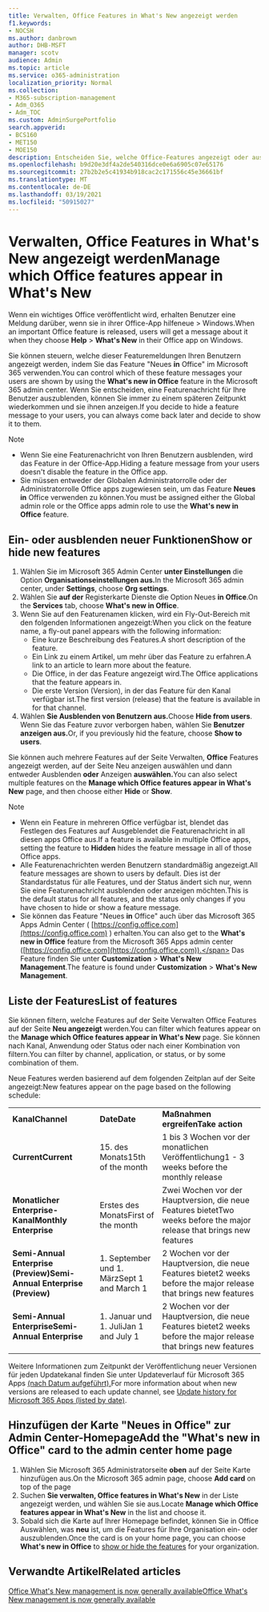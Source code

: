 ```yaml
---
title: Verwalten, Office Features in What's New angezeigt werden
f1.keywords:
- NOCSH
ms.author: danbrown
author: DHB-MSFT
manager: scotv
audience: Admin
ms.topic: article
ms.service: o365-administration
localization_priority: Normal
ms.collection:
- M365-subscription-management
- Adm_O365
- Adm_TOC
ms.custom: AdminSurgePortfolio
search.appverid:
- BCS160
- MET150
- MOE150
description: Entscheiden Sie, welche Office-Features angezeigt oder ausgeblendet werden, wenn ein Benutzer hilfe > Was ist neu in der Office-App auf Windows mithilfe der Funktion "Neues in Office" im Microsoft 365 Admin Center.
ms.openlocfilehash: b9d20e3df4a2de540316dce0e6a6905c07e65176
ms.sourcegitcommit: 27b2b2e5c41934b918cac2c171556c45e36661bf
ms.translationtype: MT
ms.contentlocale: de-DE
ms.lasthandoff: 03/19/2021
ms.locfileid: "50915027"
---
```

# <a name="manage-which-office-features-appear-in-whats-new"></a><span data-ttu-id="ece5b-103">Verwalten, Office Features in What's New angezeigt werden</span><span class="sxs-lookup"><span data-stu-id="ece5b-103">Manage which Office‎ features appear in What's New</span></span>

<span data-ttu-id="ece5b-104">Wenn ein wichtiges Office veröffentlicht wird, erhalten Benutzer eine Meldung darüber, wenn sie in ihrer Office-App hilfeneue  >   Windows.</span><span class="sxs-lookup"><span data-stu-id="ece5b-104">When an important ‎Office‎ feature is released, users will get a message about it when they choose **Help** > **What's New** in their ‎‎Office‎‎ app on ‎Windows‎.</span></span>

<span data-ttu-id="ece5b-105">Sie können steuern, welche dieser Featuremeldungen Ihren Benutzern angezeigt werden, indem Sie das Feature "Neues **in** Office" im Microsoft 365 verwenden.</span><span class="sxs-lookup"><span data-stu-id="ece5b-105">You can control which of these feature messages your users are shown by using the **What's new in Office** feature in the Microsoft 365 admin center.</span></span> <span data-ttu-id="ece5b-106">Wenn Sie entscheiden, eine Featurenachricht für Ihre Benutzer auszublenden, können Sie immer zu einem späteren Zeitpunkt wiederkommen und sie ihnen anzeigen.</span><span class="sxs-lookup"><span data-stu-id="ece5b-106">If you decide to hide a feature message to your users, you can always come back later and decide to show it to them.</span></span>

> [!NOTE]
> - <span data-ttu-id="ece5b-107">Wenn Sie eine Featurenachricht von Ihren Benutzern ausblenden, wird das Feature in der Office-App.</span><span class="sxs-lookup"><span data-stu-id="ece5b-107">Hiding a feature message from your users doesn't disable the feature in the Office app.</span></span>
> - <span data-ttu-id="ece5b-108">Sie müssen entweder der Globalen Administratorrolle oder der Administratorrolle Office apps zugewiesen sein, um das Feature **Neues in** Office verwenden zu können.</span><span class="sxs-lookup"><span data-stu-id="ece5b-108">You must be assigned either the Global admin role or the Office apps admin role to use the **What's new in Office** feature.</span></span>

## <a name="show-or-hide-new-features"></a><span data-ttu-id="ece5b-109">Ein- oder ausblenden neuer Funktionen</span><span class="sxs-lookup"><span data-stu-id="ece5b-109">Show or hide new features</span></span> 

1. <span data-ttu-id="ece5b-110">Wählen Sie im Microsoft 365 Admin Center **unter Einstellungen** die Option **Organisationseinstellungen aus.**</span><span class="sxs-lookup"><span data-stu-id="ece5b-110">In the Microsoft 365 admin center, under **Settings**, choose **Org settings**.</span></span>
2. <span data-ttu-id="ece5b-111">Wählen Sie **auf der** Registerkarte Dienste die Option Neues **in Office**.</span><span class="sxs-lookup"><span data-stu-id="ece5b-111">On the **Services** tab, choose **What's new in Office**.</span></span>
3. <span data-ttu-id="ece5b-112">Wenn Sie auf den Featurenamen klicken, wird ein Fly-Out-Bereich mit den folgenden Informationen angezeigt:</span><span class="sxs-lookup"><span data-stu-id="ece5b-112">When you click on the feature name, a fly-out panel appears with the following information:</span></span>
     - <span data-ttu-id="ece5b-113">Eine kurze Beschreibung des Features.</span><span class="sxs-lookup"><span data-stu-id="ece5b-113">A short description of the feature.</span></span>
     - <span data-ttu-id="ece5b-114">Ein Link zu einem Artikel, um mehr über das Feature zu erfahren.</span><span class="sxs-lookup"><span data-stu-id="ece5b-114">A link to an article to learn more about the feature.</span></span>
     - <span data-ttu-id="ece5b-115">Die Office, in der das Feature angezeigt wird.</span><span class="sxs-lookup"><span data-stu-id="ece5b-115">The Office applications that the feature appears in.</span></span>
     - <span data-ttu-id="ece5b-116">Die erste Version (Version), in der das Feature für den Kanal verfügbar ist.</span><span class="sxs-lookup"><span data-stu-id="ece5b-116">The first version (release) that the feature is available in for that channel.</span></span>
4. <span data-ttu-id="ece5b-117">Wählen **Sie Ausblenden von Benutzern aus.**</span><span class="sxs-lookup"><span data-stu-id="ece5b-117">Choose **Hide from users**.</span></span> <span data-ttu-id="ece5b-118">Wenn Sie das Feature zuvor verborgen haben, wählen Sie **Benutzer anzeigen aus.**</span><span class="sxs-lookup"><span data-stu-id="ece5b-118">Or, if you previously hid the feature, choose **Show to users**.</span></span>

<span data-ttu-id="ece5b-119">Sie können auch mehrere Features auf der Seite Verwalten, **Office** Features angezeigt werden, auf der Seite Neu anzeigen auswählen und dann entweder Ausblenden **oder** Anzeigen **auswählen.**</span><span class="sxs-lookup"><span data-stu-id="ece5b-119">You can also select multiple features on the **Manage which ‎Office‎ features appear in What's New** page, and then choose either **Hide** or **Show**.</span></span>

> [!NOTE]
> - <span data-ttu-id="ece5b-120">Wenn ein Feature in mehreren Office verfügbar ist,  blendet das Festlegen des Features auf Ausgeblendet die Featurenachricht in all diesen apps Office aus.</span><span class="sxs-lookup"><span data-stu-id="ece5b-120">If a feature is available in multiple Office apps, setting the feature to **Hidden** hides the feature message in all of those Office apps.</span></span>
> - <span data-ttu-id="ece5b-121">Alle Featurenachrichten werden Benutzern standardmäßig angezeigt.</span><span class="sxs-lookup"><span data-stu-id="ece5b-121">All feature messages are shown to users by default.</span></span> <span data-ttu-id="ece5b-122">Dies ist der Standardstatus für alle Features, und der Status ändert sich nur, wenn Sie eine Featurenachricht ausblenden oder anzeigen möchten.</span><span class="sxs-lookup"><span data-stu-id="ece5b-122">This is the default status for all features, and the status only changes if you have chosen to hide or show a feature message.</span></span>
> - <span data-ttu-id="ece5b-123">Sie können das Feature "Neues **in** Office" auch über das Microsoft 365 Apps Admin Center ( [https://config.office.com](https://config.office.com) ) erhalten.</span><span class="sxs-lookup"><span data-stu-id="ece5b-123">You can also get to the **What's new in Office** feature from the Microsoft 365 Apps admin center ([https://config.office.com](https://config.office.com)).</span></span> <span data-ttu-id="ece5b-124">Das Feature finden Sie unter **Customization**  >  **What's New Management**.</span><span class="sxs-lookup"><span data-stu-id="ece5b-124">The feature is found under **Customization** > **What's New Management**.</span></span>

## <a name="list-of-features"></a><span data-ttu-id="ece5b-125">Liste der Features</span><span class="sxs-lookup"><span data-stu-id="ece5b-125">List of features</span></span>

<span data-ttu-id="ece5b-126">Sie können filtern, welche Features auf der Seite Verwalten Office Features auf der Seite **Neu angezeigt** werden.</span><span class="sxs-lookup"><span data-stu-id="ece5b-126">You can filter which features appear on the **Manage which ‎Office‎ features appear in What's New** page.</span></span> <span data-ttu-id="ece5b-127">Sie können nach Kanal, Anwendung oder Status oder nach einer Kombination von filtern.</span><span class="sxs-lookup"><span data-stu-id="ece5b-127">You can filter by channel, application, or status, or by some combination of them.</span></span>

<span data-ttu-id="ece5b-128">Neue Features werden basierend auf dem folgenden Zeitplan auf der Seite angezeigt:</span><span class="sxs-lookup"><span data-stu-id="ece5b-128">New features appear on the page based on the following schedule:</span></span>

||||
|:-----|:-----|:-----|
|<span data-ttu-id="ece5b-129">**Kanal**</span><span class="sxs-lookup"><span data-stu-id="ece5b-129">**Channel**</span></span> <br/> |<span data-ttu-id="ece5b-130">**Date**</span><span class="sxs-lookup"><span data-stu-id="ece5b-130">**Date**</span></span> <br/> |<span data-ttu-id="ece5b-131">**Maßnahmen ergreifen**</span><span class="sxs-lookup"><span data-stu-id="ece5b-131">**Take action**</span></span> <br/> |
|<span data-ttu-id="ece5b-132">**Current**</span><span class="sxs-lookup"><span data-stu-id="ece5b-132">**Current**</span></span> <br/> |<span data-ttu-id="ece5b-133">15. des Monats</span><span class="sxs-lookup"><span data-stu-id="ece5b-133">15th of the month</span></span>  <br/> |<span data-ttu-id="ece5b-134">1 bis 3 Wochen vor der monatlichen Veröffentlichung</span><span class="sxs-lookup"><span data-stu-id="ece5b-134">1 - 3 weeks before the monthly release</span></span> <br/> |
|<span data-ttu-id="ece5b-135">**Monatlicher Enterprise-Kanal**</span><span class="sxs-lookup"><span data-stu-id="ece5b-135">**Monthly Enterprise**</span></span> <br/> |<span data-ttu-id="ece5b-136">Erstes des Monats</span><span class="sxs-lookup"><span data-stu-id="ece5b-136">First of the month</span></span>  <br/> |<span data-ttu-id="ece5b-137">Zwei Wochen vor der Hauptversion, die neue Features bietet</span><span class="sxs-lookup"><span data-stu-id="ece5b-137">Two weeks before the major release that brings new features</span></span> |
|<span data-ttu-id="ece5b-138">**Semi-Annual Enterprise (Preview)**</span><span class="sxs-lookup"><span data-stu-id="ece5b-138">**Semi-Annual Enterprise (Preview)**</span></span> <br/> |<span data-ttu-id="ece5b-139">1. September und 1. März</span><span class="sxs-lookup"><span data-stu-id="ece5b-139">Sept 1 and March 1</span></span> <br/> | <span data-ttu-id="ece5b-140">2 Wochen vor der Hauptversion, die neue Features bietet</span><span class="sxs-lookup"><span data-stu-id="ece5b-140">2 weeks before the major release that brings new features</span></span>|
|<span data-ttu-id="ece5b-141">**Semi-Annual Enterprise**</span><span class="sxs-lookup"><span data-stu-id="ece5b-141">**Semi-Annual Enterprise**</span></span> <br/> |<span data-ttu-id="ece5b-142">1. Januar und 1. Juli</span><span class="sxs-lookup"><span data-stu-id="ece5b-142">Jan 1 and July 1</span></span> <br/> | <span data-ttu-id="ece5b-143">2 Wochen vor der Hauptversion, die neue Features bietet</span><span class="sxs-lookup"><span data-stu-id="ece5b-143">2 weeks before the major release that brings new features</span></span><br/> |

<span data-ttu-id="ece5b-144">Weitere Informationen zum Zeitpunkt der Veröffentlichung neuer Versionen für jeden Updatekanal finden Sie unter Updateverlauf für Microsoft 365 Apps [(nach Datum aufgeführt).](/officeupdates/update-history-microsoft365-apps-by-date)</span><span class="sxs-lookup"><span data-stu-id="ece5b-144">For more information about when new versions are released to each update channel, see [Update history for Microsoft 365 Apps (listed by date)](/officeupdates/update-history-microsoft365-apps-by-date).</span></span>

## <a name="add-the-whats-new-in-office-card-to-the-admin-center-home-page"></a><span data-ttu-id="ece5b-145">Hinzufügen der Karte "Neues in Office" zur Admin Center-Homepage</span><span class="sxs-lookup"><span data-stu-id="ece5b-145">Add the "What's new in Office" card to the admin center home page</span></span>

1. <span data-ttu-id="ece5b-146">Wählen Sie Microsoft 365 Administratorseite **oben** auf der Seite Karte hinzufügen aus.</span><span class="sxs-lookup"><span data-stu-id="ece5b-146">On the Microsoft 365 admin page, choose **Add card** on top of the page</span></span>
2. <span data-ttu-id="ece5b-147">Suchen **Sie verwalten, Office features in What's New** in der Liste angezeigt werden, und wählen Sie sie aus.</span><span class="sxs-lookup"><span data-stu-id="ece5b-147">Locate **Manage which Office features appear in What's New** in the list and choose it.</span></span>
3. <span data-ttu-id="ece5b-148">Sobald sich die Karte auf Ihrer Homepage befindet, können Sie [](#show-or-hide-new-features) in Office Auswählen, was **neu** ist, um die Features für Ihre Organisation ein- oder auszublenden.</span><span class="sxs-lookup"><span data-stu-id="ece5b-148">Once the card is on your home page, you can choose **What's new in Office** to [show or hide the features](#show-or-hide-new-features) for your organization.</span></span>


## <a name="related-articles"></a><span data-ttu-id="ece5b-149">Verwandte Artikel</span><span class="sxs-lookup"><span data-stu-id="ece5b-149">Related articles</span></span>

[<span data-ttu-id="ece5b-150">Office What's New management is now generally available</span><span class="sxs-lookup"><span data-stu-id="ece5b-150">Office What's New management is now generally available</span></span>](https://techcommunity.microsoft.com/t5/microsoft-365-blog/office-what-s-new-management-is-now-generally-available/ba-p/1179954)